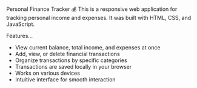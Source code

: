 Personal Finance Tracker 💰
This is a responsive web application for tracking personal income and expenses. It was built with HTML, CSS, and JavaScript.

Features...

* View current balance, total income, and expenses at once
* Add, view, or delete financial transactions
* Organize transactions by specific categories
* Transactions are saved locally in your browser
* Works on various devices
* Intuitive interface for smooth interaction